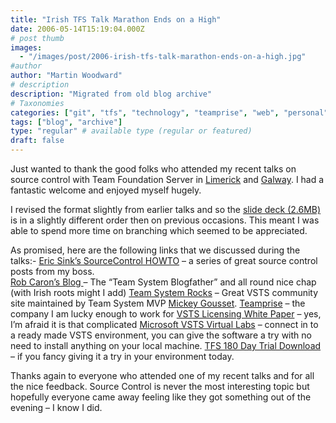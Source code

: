 ```yaml
---
title: "Irish TFS Talk Marathon Ends on a High"
date: 2006-05-14T15:19:04.000Z
# post thumb
images:
  - "/images/post/2006-irish-tfs-talk-marathon-ends-on-a-high.jpg"
#author
author: "Martin Woodward"
# description
description: "Migrated from old blog archive"
# Taxonomies
categories: ["git", "tfs", "technology", "teamprise", "web", "personal"]
tags: ["blog", "archive"]
type: "regular" # available type (regular or featured)
draft: false
---
```


Just wanted to thank the good folks who attended my recent talks on source control with Team Foundation Server in [Limerick](http://www.developers.ie/event.aspx?s=48) and [Galway](http://www.itag.ie/CalendarofEvents/tabid/83/ctl/View/mid/410/Event/186/Start/200605121900/End/200605122030/Default.aspx). I had a fantastic welcome and enjoyed myself hugely.

I revised the format slightly from earlier talks and so the [slide deck (2.6MB)](http://www.woodwardweb.com/blog/SourceControl101WithTFS_WEST.PPT) is in a slightly different order then on previous occasions. This meant I was able to spend more time on branching which seemed to be appreciated.

As promised, here are the following links that we discussed during the talks:-
[Eric Sink’s SourceControl HOWTO](http://software.ericsink.com/scm/source_control.html) – a series of great source control posts from my boss.  
[Rob Caron’s Blog ](http://blogs.msdn.com/robcaron/default.aspx)– The “Team System Blogfather” and all round nice chap (with Irish roots might I add)
[Team System Rocks](http://teamsystemrocks.com/default.aspx) – Great VSTS community site maintained by Team System MVP [Mickey Gousset](http://teamsystemrocks.com/blogs/mickey_gousset/default.aspx).
[Teamprise](http://www.teamprise.com/) – the company I am lucky enough to work for
[VSTS Licensing White Paper](http://www.microsoft.com/downloads/details.aspx?familyid=1FA86E00-F0A3-4290-9DA9-6E0378A3A3C5&displaylang=en) – yes, I’m afraid it is that complicated
[Microsoft VSTS Virtual Labs](http://www.microsoftvirtuallabs.com/express/registration.aspx?LabId=5ede642a-f4e7-4c3a-8d5b-82d3d7540a19) – connect in to a ready made VSTS environment, you can give the software a try with no need to install anything on your local machine.
[TFS 180 Day Trial Download](http://go.microsoft.com/fwlink/?LinkId=64135) – if you fancy giving it a try in your environment today.

Thanks again to everyone who attended one of my recent talks and for all the nice feedback. Source Control is never the most interesting topic but hopefully everyone came away feeling like they got something out of the evening – I know I did.
